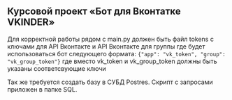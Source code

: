 ## Курсовой проект «Бот для Вконтатке VKINDER»

Для корректной работы рядом с main.py должен быть файл tokens с ключами для API Вконтакте и API Вконтакте для группы где будет использоваться бот следующего формата:
`{"app": "vk_token", "group": "vk_group_token"}`
где вместо vk_token и vk_group_token должны быть указаны соответсвующие ключи

Так же требуется создать базу в СУБД Postres. Скрипт с запросами приложен в папке SQL.

